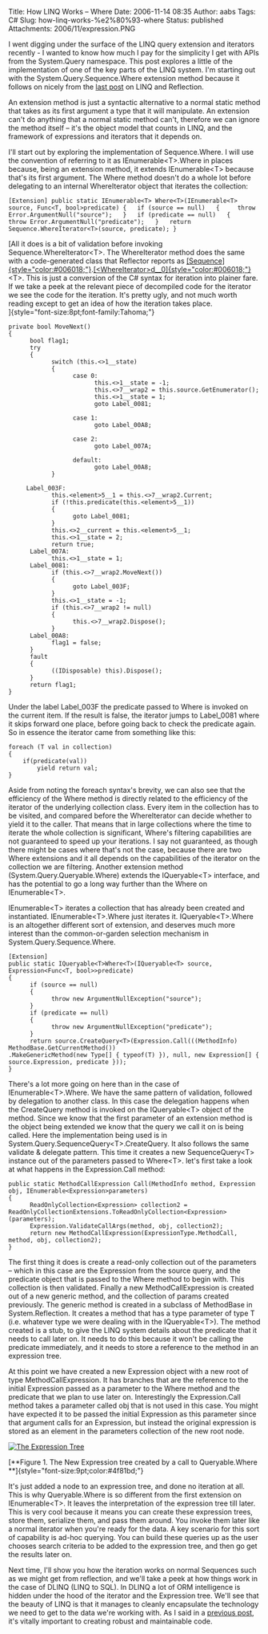 Title: How LINQ Works – Where
Date: 2006-11-14 08:35
Author: aabs
Tags: C#
Slug: how-linq-works-%e2%80%93-where
Status: published
Attachments: 2006/11/expression.PNG

I went digging under the surface of the LINQ query extension and iterators recently - I wanted to know how much I pay for the simplicity I get with APIs from the System.Query namespace. This post explores a little of the implementation of one of the key parts of the LINQ system. I'm starting out with the System.Query.Sequence.Where extension method because it follows on nicely from the [last post](http://aabs.wordpress.com/2006/11/13/linq-reflection-in-c-30/) on LINQ and Reflection.

An extension method is just a syntactic alternative to a normal static method that takes as its first argument a type that it will manipulate. An extension can't do anything that a normal static method can't, therefore we can ignore the method itself – it's the object model that counts in LINQ, and the framework of expressions and iterators that it depends on.

I'll start out by exploring the implementation of Sequence.Where. I will use the convention of referring to it as IEnumerable\<T\>.Where in places because, being an extension method, it extends IEnumerable\<T\> because that's its first argument. The Where method doesn't do a whole lot before delegating to an internal WhereIterator object that iterates the collection:

`[Extension] public static IEnumerable<T> Where<T>(IEnumerable<T> source, Func<T, bool>predicate) {   if (source == null)   {     throw Error.ArgumentNull("source");   }   if (predicate == null)   {     throw Error.ArgumentNull("predicate");   }   return Sequence.WhereIterator<T>(source, predicate); }`

[All it does is a bit of validation before invoking Sequence.WhereIterator\<T\>. The WhereIterator method does the same with a code-generated class that Reflector reports as [[Sequence]{style="color:#006018;"}](http://www.aisto.com/roeder/dotnet/Default.aspx?Object=7).[[\<WhereIterator\>d\_\_0]{style="color:#006018;"}](http://www.aisto.com/roeder/dotnet/Default.aspx?Object=8 "System.Query.Sequence+<WhereIterator>d__0<T>.<WhereIterator>d__0<T>(int);")\<T\>. This is just a conversion of the C\# syntax for iteration into plainer fare. If we take a peek at the relevant piece of decompiled code for the iterator we see the code for the iteration. It's pretty ugly, and not much worth reading except to get an idea of how the iteration takes place.  
]{style="font-size:8pt;font-family:Tahoma;"}

    private bool MoveNext() 
    { 
          bool flag1; 
          try 
          { 
                switch (this.<>1__state) 
                { 
                      case 0: 
                            this.<>1__state = -1; 
                            this.<>7__wrap2 = this.source.GetEnumerator(); 
                            this.<>1__state = 1; 
                            goto Label_0081;   

                      case 1: 
                            goto Label_00A8;   

                      case 2: 
                            goto Label_007A;   

                      default: 
                            goto Label_00A8; 
                }   

         Label_003F: 
                this.<element>5__1 = this.<>7__wrap2.Current; 
                if (!this.predicate(this.<element>5__1)) 
                { 
                      goto Label_0081; 
                } 
                this.<>2__current = this.<element>5__1; 
                this.<>1__state = 2; 
                return true; 
          Label_007A: 
                this.<>1__state = 1; 
          Label_0081: 
                if (this.<>7__wrap2.MoveNext()) 
                { 
                      goto Label_003F; 
                } 
                this.<>1__state = -1; 
                if (this.<>7__wrap2 != null) 
                { 
                      this.<>7__wrap2.Dispose(); 
                } 
          Label_00A8: 
                flag1 = false; 
          } 
          fault 
          { 
                ((IDisposable) this).Dispose(); 
          } 
          return flag1; 
    }

Under the label Label\_003F the predicate passed to Where is invoked on the current item. If the result is false, the iterator jumps to Label\_0081 where it skips forward one place, before going back to check the predicate again. So in essence the iterator came from something like this:

    foreach (T val in collection) 
    { 
        if(predicate(val)) 
            yield return val; 
    }

Aside from noting the foreach syntax's brevity, we can also see that the efficiency of the Where method is directly related to the efficiency of the iterator of the underlying collection class. Every item in the collection has to be visited, and compared before the WhereIterator can decide whether to yield it to the caller. That means that in large collections where the time to iterate the whole collection is significant, Where's filtering capabilities are not guaranteed to speed up your iterations. I say not guaranteed, as though there might be cases where that's not the case, because there are two Where extensions and it all depends on the capabilities of the iterator on the collection we are filtering. Another extension method (System.Query.Queryable.Where) extends the IQueryable\<T\> interface, and has the potential to go a long way further than the Where on IEnumerable\<T\>.

IEnumerable\<T\> iterates a collection that has already been created and instantiated. IEnumerable\<T\>.Where just iterates it. IQueryable\<T\>.Where is an altogether different sort of extension, and deserves much more interest than the common-or-garden selection mechanism in System.Query.Sequence.Where.

    [Extension] 
    public static IQueryable<T>Where<T>(IQueryable<T> source, Expression<Func<T, bool>>predicate) 
    { 
          if (source == null) 
          { 
                throw new ArgumentNullException("source"); 
          } 
          if (predicate == null) 
          { 
                throw new ArgumentNullException("predicate"); 
          } 
          return source.CreateQuery<T>(Expression.Call(((MethodInfo) MethodBase.GetCurrentMethod()) 
    .MakeGenericMethod(new Type[] { typeof(T) }), null, new Expression[] { 
    source.Expression, predicate })); 
    }

There's a lot more going on here than in the case of IEnumerable\<T\>.Where. We have the same pattern of validation, followed by delegation to another class. In this case the delegation happens when the CreateQuery method is invoked on the IQueryable\<T\> object of the method. Since we know that the first parameter of an extension method is the object being extended we know that the query we call it on is being called. Here the implementation being used is in System.Query.SequenceQuery\<T\>.CreateQuery. It also follows the same validate & delegate pattern. This time it creates a new SequenceQuery\<T\> instance out of the parameters passed to Where\<T\>. let's first take a look at what happens in the Expression.Call method:

    public static MethodCallExpression Call(MethodInfo method, Expression obj, IEnumerable<Expression>parameters) 
    { 
          ReadOnlyCollection<Expression> collection2 = ReadOnlyCollectionExtensions.ToReadOnlyCollection<Expression>(parameters); 
          Expression.ValidateCallArgs(method, obj, collection2); 
          return new MethodCallExpression(ExpressionType.MethodCall, method, obj, collection2); 
    }

The first thing it does is create a read-only collection out of the parameters – which in this case are the Expression from the source query, and the predicate object that is passed to the Where method to begin with. This collection is then validated. Finally a new MethodCallExpression is created out of a new generic method, and the collection of params created previously. The generic method is created in a subclass of MethodBase in System.Reflection. It creates a method that has a type parameter of type T (i.e. whatever type we were dealing with in the IQueryable\<T\>). The method created is a stub, to give the LINQ system details about the predicate that it needs to call later on. It needs to do this because it won't be calling the predicate immediately, and it needs to store a reference to the method in an expression tree.

At this point we have created a new Expression object with a new root of type MethodCallExpression. It has branches that are the reference to the initial Expression passed as a parameter to the Where method and the predicate that we plan to use later on. Interestingly the Expression.Call method takes a parameter called obj that is not used in this case. You might have expected it to be passed the initial Expression as this parameter since that argument calls for an Expression, but instead the original expression is stored as an element in the parameters collection of the new root node.

[![The Expression Tree]({static}2006/11/expression.PNG)]({static}2006/11/expression.PNG "The Expression Tree")

[**Figure 1. The New Expression tree created by a call to Queryable.Where  
**]{style="font-size:9pt;color:#4f81bd;"}

It's just added a node to an expression tree, and done no iteration at all. This is why Queryable.Where is so different from the first extension on IEnumerable\<T\>. It leaves the interpretation of the expression tree till later. This is very cool because it means you can create these expression trees, store them, serialize them, and pass them around. You invoke them later like a normal iterator when you're ready for the data. A key scenario for this sort of capability is ad-hoc querying. You can build these queries up as the user chooses search criteria to be added to the expression tree, and then go get the results later on.

Next time, I'll show you how the iteration works on normal Sequences such as we might get from reflection, and we'll take a peek at how things work in the case of DLINQ (LINQ to SQL). In DLINQ a lot of ORM intelligence is hidden under the hood of the iterator and the Expression tree. We'll see that the beauty of LINQ is that it manages to cleanly encapsulate the technology we need to get to the data we're working with. As I said in a [previous post](http://aabs.wordpress.com/2006/11/01/intrusive-technology/), it's vitally important to creating robust and maintainable code.
